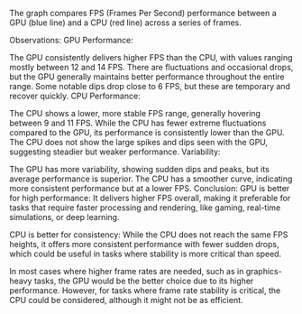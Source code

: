 The graph compares FPS (Frames Per Second) performance between a GPU (blue line) and a CPU (red line) across a series of frames.

Observations:
GPU Performance:

The GPU consistently delivers higher FPS than the CPU, with values ranging mostly between 12 and 14 FPS.
There are fluctuations and occasional drops, but the GPU generally maintains better performance throughout the entire range.
Some notable dips drop close to 6 FPS, but these are temporary and recover quickly.
CPU Performance:

The CPU shows a lower, more stable FPS range, generally hovering between 9 and 11 FPS.
While the CPU has fewer extreme fluctuations compared to the GPU, its performance is consistently lower than the GPU.
The CPU does not show the large spikes and dips seen with the GPU, suggesting steadier but weaker performance.
Variability:

The GPU has more variability, showing sudden dips and peaks, but its average performance is superior.
The CPU has a smoother curve, indicating more consistent performance but at a lower FPS.
Conclusion:
GPU is better for high performance: It delivers higher FPS overall, making it preferable for tasks that require faster processing and rendering, like gaming, real-time simulations, or deep learning.

CPU is better for consistency: While the CPU does not reach the same FPS heights, it offers more consistent performance with fewer sudden drops, which could be useful in tasks where stability is more critical than speed.

In most cases where higher frame rates are needed, such as in graphics-heavy tasks, the GPU would be the better choice due to its higher performance. However, for tasks where frame rate stability is critical, the CPU could be considered, although it might not be as efficient.
